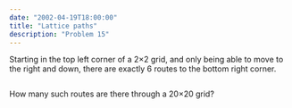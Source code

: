 ```yaml
---
date: "2002-04-19T18:00:00"
title: "Lattice paths"
description: "Problem 15"
---
```


<p>Starting in the top left corner of a 2×2 grid, and only being able to move to the right and down, there are exactly 6 routes to the bottom right corner.</p>
<div style="text-align:center;">
<img alt="" class="dark_img" src="/images/p015.png"/></div>
<p>How many such routes are there through a 20×20 grid?</p>

